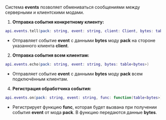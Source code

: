 Система **events** позволяет обмениваться сообщениями между серверными и клиентскими модами.

1. **Отправка события конкретному клиенту:**
```lua
api.events.tell(pack: string, event: string, client: Client, bytes: table<bytes>)
```
   - Отправляет событие **event** с данными **bytes** моду **pack** на стороне указанного клиента **client**.

2. **Отправка события всем клиентам:**
```lua
api.events.echo(pack: string, event: string, bytes: table<bytes>)
```
   - Отправляет событие **event** с данными **bytes** моду **pack** всем подключённым клиентам.

4. **Регистрация обработчика события:**
```lua
api.events.on(pack: string, event: string, func: function(table<bytes>))
```
   - Регистрирует функцию **func**, которая будет вызвана при получении события **event** от мода **pack**. В функцию передаются данные **bytes**.